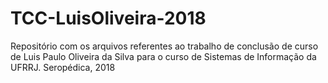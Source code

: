 # TCC-LuisOliveira-2018
Repositório com os arquivos referentes ao trabalho de conclusão de curso de Luis Paulo Oliveira da Silva para o curso de Sistemas de Informação da UFRRJ. Seropédica, 2018
